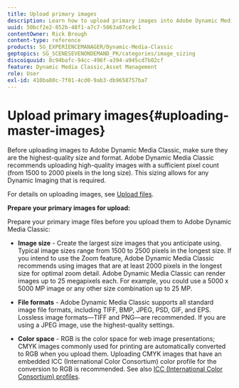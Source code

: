 ```yaml
---
title: Upload primary images
description: Learn how to upload primary images into Adobe Dynamic Media Classic.
uuid: 50bcf2e2-852b-48f1-a7c7-5063a87ce9c1
contentOwner: Rick Brough
content-type: reference
products: SG_EXPERIENCEMANAGER/Dynamic-Media-Classic
geptopics: SG_SCENESEVENONDEMAND_PK/categories/image_sizing
discoiquuid: 8c94bafc-94cc-496f-a394-a945cd7b02cf
feature: Dynamic Media Classic,Asset Management
role: User
exl-id: 410ba80c-7f01-4cd0-9ab3-db9658757ba7
---
```

# Upload primary images{#uploading-master-images}

Before uploading images to Adobe Dynamic Media Classic, make sure they are the highest-quality size and format. Adobe Dynamic Media Classic recommends uploading high-quality images with a sufficient pixel count (from 1500 to 2000 pixels in the long size). This sizing allows for any Dynamic Imaging that is required.

For details on uploading images, see [Upload files](uploading-files.md#uploading_files).

**Prepare your primary images for upload:**

Prepare your primary image files before you upload them to Adobe Dynamic Media Classic:

* **Image size** - Create the largest size images that you anticipate using. Typical image sizes range from 1500 to 2500 pixels in the longest size. If you intend to use the Zoom feature, Adobe Dynamic Media Classic recommends using images that are at least 2000 pixels in the longest size for optimal zoom detail. Adobe Dynamic Media Classic can render images up to 25 megapixels each. For example, you could use a 5000 x 5000 MP image or any other size combination up to 25 MP.

* **File formats** - Adobe Dynamic Media Classic supports all standard image file formats, including TIFF, BMP, JPEG, PSD, GIF, and EPS. Lossless image formats—TIFF and PNG—are recommended. If you are using a JPEG image, use the highest-quality settings.

* **Color space** - RGB is the color space for web image presentations; CMYK images commonly used for printing are automatically converted to RGB when you upload them. Uploading CMYK images that have an embedded ICC (International Color Consortium) color profile for the conversion to RGB is recommended. See also [ICC (International Color Consortium) profiles](/help/using/icc-profiles.md).

